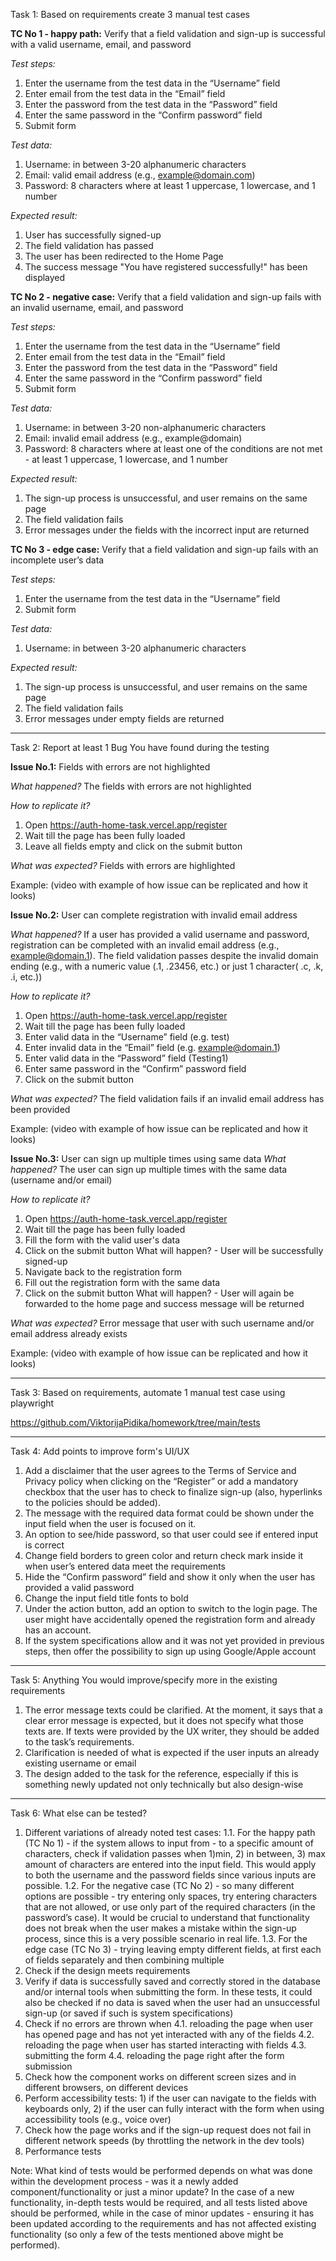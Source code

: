 Task 1: Based on requirements create 3 manual test cases

**TC No 1 - happy path:**
Verify that a field validation and sign-up is successful with a valid username, email, and password
 
_Test steps:_
  1. Enter the username from the test data in the “Username” field
  2. Enter email from the test data in the “Email” field 
  3. Enter the password from the test data in the “Password” field
  4. Enter the same password in the “Confirm password” field
  5. Submit form

_Test data:_ 
  1. Username: in between 3-20 alphanumeric characters
  2. Email: valid email address (e.g., example@domain.com)
  3. Password: 8 characters where at least 1 uppercase, 1 lowercase, and 1 number

_Expected result:_
  1. User has successfully signed-up
  2. The field validation has passed
  3. The user has been redirected to the Home Page
  4. The success message "You have registered successfully!" has been displayed


**TC No 2 - negative case:**
Verify that a field validation and sign-up fails with an invalid username, email, and password

_Test steps:_
  1. Enter the username from the test data in the “Username” field
  2. Enter email from the test data in the “Email” field 
  3. Enter the password from the test data in the “Password” field
  4. Enter the same password in the “Confirm password” field
  5. Submit form

_Test data:_ 
  1. Username: in between 3-20 non-alphanumeric characters
  2. Email: invalid email address (e.g., example@domain)
  3. Password: 8 characters where at least one of the conditions are not met - at least 1 uppercase, 1 lowercase, and 1 number

_Expected result:_
  1. The sign-up process is unsuccessful, and user remains on the same page
  2. The field validation fails
  3. Error messages under the fields with the incorrect input are returned


**TC No 3 - edge case:** 
Verify that a field validation and sign-up fails with an incomplete user’s data

_Test steps:_
  1. Enter the username from the test data in the “Username” field
  2. Submit form

_Test data:_ 
 1. Username: in between 3-20 alphanumeric characters

_Expected result:_
 1. The sign-up process is unsuccessful, and user remains on the same page
 2. The field validation fails
 3. Error messages under empty fields are returned

-----------------------------------------------------------------------------------------------------------------------

Task 2: Report at least 1 Bug You have found during the testing

**Issue No.1:** Fields with errors are not highlighted

_What happened?_
The fields with errors are not highlighted 

_How to replicate it?_
  1. Open https://auth-home-task.vercel.app/register
  2. Wait till the page has been fully loaded
  3. Leave all fields empty and click on the submit button

_What was expected?_ 
Fields with errors are highlighted

Example: (video with example of how issue can be replicated and how it looks)

**Issue No.2:** User can complete registration with invalid email address

_What happened?_ 
If a user has provided a valid username and password, registration can be completed with an invalid email address (e.g., example@domain.1). The field validation passes despite the invalid domain ending (e.g., with a numeric value (.1, .23456, etc.) or just 1 character( .c, .k, .i, etc.))

_How to replicate it?_ 
  1. Open https://auth-home-task.vercel.app/register
  2. Wait till the page has been fully loaded
  3. Enter valid data in the “Username” field (e.g. test)
  4. Enter invalid data in the “Email” field (e.g. example@domain.1)
  5. Enter valid data in the “Password” field (Testing1)
  6. Enter same password in the “Confirm” password field
  7. Click on the submit button

_What was expected?_
The field validation fails if an invalid email address has been provided

Example: (video with example of how issue can be replicated and how it looks)

**Issue No.3:** User can sign up multiple times using same data
_What happened?_ 
The user can sign up multiple times with the same data (username and/or email)

_How to replicate it?_
  1. Open https://auth-home-task.vercel.app/register
  2. Wait till the page has been fully loaded
  3. Fill the form with the valid user's data
  4. Click on the submit button
    What will happen? - User will be successfully signed-up
  5. Navigate back to the registration form
  6. Fill out the registration form with the same data
  7. Click on the submit button
    What will happen? - User will again be forwarded to the home page and success message will be returned

_What was expected?_ 
Error message that user with such username and/or email address already exists

Example: (video with example of how issue can be replicated and how it looks)

-----------------------------------------------------------------------------------------------------------------------

Task 3: Based on requirements, automate 1 manual test case using playwright

https://github.com/ViktorijaPidika/homework/tree/main/tests 

-----------------------------------------------------------------------------------------------------------------------

Task 4: Add points to improve form's UI/UX

  1. Add a disclaimer that the user agrees to the Terms of Service and Privacy policy when clicking on the “Register” or add a mandatory checkbox that the user has to check to finalize sign-up (also, hyperlinks to the policies should be added).
  2. The message with the required data format could be shown under the input field when the user is focused on it. 
  3. An option to see/hide password, so that user could see if entered input is correct
  4. Change field borders to green color and return check mark inside it when user’s entered data meet the requirements
  5. Hide the “Confirm password” field and show it only when the user has provided a valid password
  6. Change the input field title fonts to bold
  7. Under the action button, add an option to switch to the login page. The user might have accidentally opened the registration form and already has an account.
  8. If the system specifications allow and it was not yet provided in previous steps, then offer the possibility to sign up using Google/Apple account

-----------------------------------------------------------------------------------------------------------------------

Task 5: Anything You would improve/specify more in the existing requirements

  1. The error message texts could be clarified. At the moment, it says that a clear error message is expected, but it does not specify what those texts are. If texts were provided by the UX writer, they should be added to the task’s requirements.
  2. Clarification is needed of what is expected if the user inputs an already existing username or email
  3. The design added to the task for the reference, especially if this is something newly updated not only technically but also design-wise

-----------------------------------------------------------------------------------------------------------------------

Task 6: What else can be tested?

  1. Different variations of already noted test cases:
    1.1. For the happy path (TC No 1) - if the system allows to input from - to a specific amount of characters, check if validation passes when 1)min, 2) in between, 3) max amount of characters are entered into the input field. This would apply to both the username and the password fields since various inputs are possible.
    1.2. For the negative case (TC No 2) - so many different options are possible - try entering only spaces, try entering characters that are not allowed, or use only part of the required characters (in the password’s case). It would be crucial to understand that functionality does not break when the user makes a mistake within the sign-up process, since this is a very possible scenario in real life.
    1.3. For the edge case (TC No 3) - trying leaving empty different fields, at first each of fields separately and then combining multiple
  2. Check if the design meets requirements
  3. Verify if data is successfully saved and correctly stored in the database and/or internal tools when submitting the form. In these tests, it could also be checked if no data is saved when the user had an unsuccessful sign-up (or saved if such is system specifications) 
  4. Check if no errors are thrown when
    4.1. reloading the page when user has opened page and has not yet interacted with any of the fields
    4.2. reloading the page when user has started interacting with fields
    4.3. submitting the form
    4.4. reloading the page right after the form submission 
  5. Check how the component works on different screen sizes and in different browsers, on different devices
  6. Perform accessibility tests: 1) if the user can navigate to the fields with keyboards only, 2) if the user can fully interact with the form when using accessibility tools (e.g., voice over)
  7. Check how the page works and if the sign-up request does not fail in different network speeds (by throttling the network in the dev tools)
  8. Performance tests

Note:  What kind of tests would be performed depends on what was done within the development process - was it a newly added component/functionality or just a minor update? In the case of a new functionality, in-depth tests would be required, and all tests listed above should be performed, while in the case of minor updates - ensuring it has been updated according to the requirements and has not affected existing functionality (so only a few of the tests mentioned above might be performed). 




